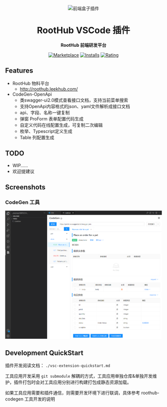 <div align="center">
<img src="https://avatars.githubusercontent.com/u/76474279?s=200&v=4" alt="前端盒子插件" width="148"/>

# RootHub VSCode 插件

**RootHub 前端研发平台**

[![Marketplace](https://img.shields.io/visual-studio-marketplace/v/giscafer.roothub.svg?label=Marketplace&style=for-the-badge&logo=visual-studio-code)](https://marketplace.visualstudio.com/items?itemName=giscafer.roothub)
[![Installs](https://img.shields.io/visual-studio-marketplace/i/giscafer.roothub.svg?style=for-the-badge)](https://marketplace.visualstudio.com/items?itemName=giscafer.roothub)
[![Rating](https://img.shields.io/visual-studio-marketplace/stars/giscafer.roothub.svg?style=for-the-badge)](https://marketplace.visualstudio.com/items?itemName=giscafer.roothub)

</div>

## Features

- RootHub 物料平台
  - http://roothub.leekhub.com/
- CodeGen-OpenApi
  - 类swagger-ui2.0模式查看接口文档，支持当前菜单搜索
  - 支持OpenApi内容格式的json、yaml文件解析成接口文档
  - api、字段、名称一键复制
  - 弹窗 ProForm 表单配置代码生成
  - 自定义代码在线配置生成，可复制二次编辑
  - 枚举、Typescript定义生成
  - Table 列配置生成

## TODO

- WIP……
- 欢迎提建议

## Screenshots

### CodeGen 工具

![](./screenshots/codegen.jpg)

## Development QuickStart

插件开发阅读文档： `./vsc-extension-quickstart.md`

工具应用开发采用 `git submodule` 解耦的方式，工具应用单独仓库&单独开发维护，插件打包时会对工具应用分别进行构建打包成静态资源加载。

如果工具应用需要和插件通信，则需要开发环境下进行联调，具体参考 roothub-codegen 工具开发的说明
